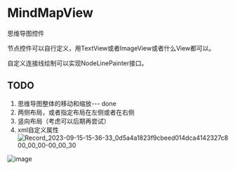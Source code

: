 # MindMapView

思维导图控件

节点控件可以自行定义，用TextView或者ImageView或者什么View都可以。

自定义连接线绘制可以实现NodeLinePainter接口。

## TODO

1. 思维导图整体的移动和缩放--- done
2. 两侧布局，或者指定布局在左侧或者在右侧
3. 竖向布局（考虑可以后期再尝试）
4. xml自定义属性
![Record_2023-09-15-15-36-33_0d5a4a1823f9cbeed014dca4142327c8 00_00_00-00_00_30](https://github.com/qianyue0317/MindMapView/assets/17274658/4d54a494-9d5b-4ea0-b4a2-7db04063a425)

![image](https://github.com/qianyue0317/MindMapView/assets/17274658/95554419-10c1-47ea-9c35-1ea9325f2db5)
